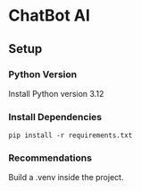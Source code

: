 

# ChatBot AI

## Setup

### Python Version

Install Python version 3.12

### Install Dependencies
`pip install -r requirements.txt`

### Recommendations

Build a .venv inside the project.